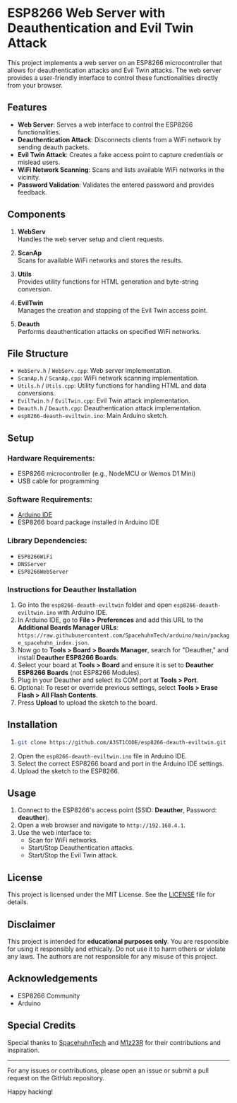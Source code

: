 # ESP8266 Web Server with Deauthentication and Evil Twin Attack

This project implements a web server on an ESP8266 microcontroller that allows for deauthentication attacks and Evil Twin attacks. The web server provides a user-friendly interface to control these functionalities directly from your browser.

## Features

- **Web Server**: Serves a web interface to control the ESP8266 functionalities.
- **Deauthentication Attack**: Disconnects clients from a WiFi network by sending deauth packets.
- **Evil Twin Attack**: Creates a fake access point to capture credentials or mislead users.
- **WiFi Network Scanning**: Scans and lists available WiFi networks in the vicinity.
- **Password Validation**: Validates the entered password and provides feedback.

## Components

1. **WebServ**  
   Handles the web server setup and client requests.

2. **ScanAp**  
   Scans for available WiFi networks and stores the results.

3. **Utils**  
   Provides utility functions for HTML generation and byte-string conversion.

4. **EvilTwin**  
   Manages the creation and stopping of the Evil Twin access point.

5. **Deauth**  
   Performs deauthentication attacks on specified WiFi networks.

## File Structure

- `WebServ.h` / `WebServ.cpp`: Web server implementation.
- `ScanAp.h` / `ScanAp.cpp`: WiFi network scanning implementation.
- `Utils.h` / `Utils.cpp`: Utility functions for handling HTML and data conversions.
- `EvilTwin.h` / `EvilTwin.cpp`: Evil Twin attack implementation.
- `Deauth.h` / `Deauth.cpp`: Deauthentication attack implementation.
- `esp8266-deauth-eviltwin.ino`: Main Arduino sketch.

## Setup

### Hardware Requirements:
- ESP8266 microcontroller (e.g., NodeMCU or Wemos D1 Mini)
- USB cable for programming

### Software Requirements:
- [Arduino IDE](https://www.arduino.cc/en/software)
- ESP8266 board package installed in Arduino IDE

### Library Dependencies:
- `ESP8266WiFi`
- `DNSServer`
- `ESP8266WebServer`

### Instructions for Deauther Installation

1. Go into the `esp8266-deauth-eviltwin` folder and open `esp8266-deauth-eviltwin.ino` with Arduino IDE.
2. In Arduino IDE, go to **File > Preferences** and add this URL to the **Additional Boards Manager URLs**:  
   `https://raw.githubusercontent.com/SpacehuhnTech/arduino/main/package_spacehuhn_index.json`.
3. Now go to **Tools > Board > Boards Manager**, search for "Deauther," and install **Deauther ESP8266 Boards**.
4. Select your board at **Tools > Board** and ensure it is set to **Deauther ESP8266 Boards** (not ESP8266 Modules).
5. Plug in your Deauther and select its COM port at **Tools > Port**.
6. Optional: To reset or override previous settings, select **Tools > Erase Flash > All Flash Contents**.
7. Press **Upload** to upload the sketch to the board.
   
## Installation
1. ```bash
   git clone https://github.com/A3ST1CODE/esp8266-deauth-eviltwin.git
2. Open the `esp8266-deauth-eviltwin.ino` file in Arduino IDE.
3. Select the correct ESP8266 board and port in the Arduino IDE settings.
4. Upload the sketch to the ESP8266.

## Usage

1. Connect to the ESP8266's access point (SSID: **Deauther**, Password: **deauther**).
2. Open a web browser and navigate to `http://192.168.4.1`.
3. Use the web interface to:
   - Scan for WiFi networks.
   - Start/Stop Deauthentication attacks.
   - Start/Stop the Evil Twin attack.

## License

This project is licensed under the MIT License. See the [LICENSE](LICENSE) file for details.

## Disclaimer

This project is intended for **educational purposes only**. You are responsible for using it responsibly and ethically. Do not use it to harm others or violate any laws. The authors are not responsible for any misuse of this project.

## Acknowledgements

- ESP8266 Community
- Arduino

## Special Credits

Special thanks to [SpacehuhnTech](https://github.com/spacehuhntech) and [M1z23R](https://github.com/M1z23R) for their contributions and inspiration.

---

For any issues or contributions, please open an issue or submit a pull request on the GitHub repository.

Happy hacking!
